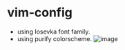 # vim-config

- using Iosevka font family.
- using purify colorscheme.
![image](https://user-images.githubusercontent.com/65365498/181407073-d4ade86b-51f4-4b21-b60c-01b120d0c6c5.png)
